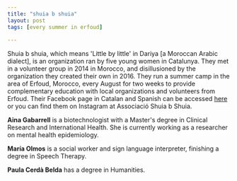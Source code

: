 ```yaml
---
title: "shuia b shuia"
layout: post
tags: [every summer in erfoud]
    
---
```


Shuia b shuia, which means 'Little by little' in Dariya [a Moroccan Arabic dialect], is an organization ran by five young women in Catalunya. They met in a volunteer group in 2014 in Morocco, and disillusioned by the organization they created their own in 2016. They run a summer camp in the area of Erfoud, Morocco, every August for two weeks to provide complementary education with local organizations and volunteers from Erfoud. Their Facebook page in Catalan and Spanish can be accessed [here](https://www.facebook.com/shuiabshuia/) or you can find them on Instagram at Associació Shuia b Shuia. 

**Aina Gabarrell** is a biotechnologist with a Master's degree in Clinical Research and International Health. She is currently working as a researcher on mental health epidemiology. 

**María Olmos** is a social worker and sign language interpreter,  finishing a degree in Speech Therapy.

**Paula Cerdà Belda** has a degree in Humanities.
